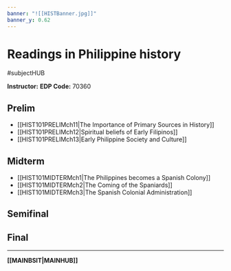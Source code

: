 ```yaml
---
banner: "![[HISTBanner.jpg]]"
banner_y: 0.62
---
```

# Readings in Philippine history
#subjectHUB 

**Instructor:** 
**EDP Code:** 70360

## Prelim
- [[HIST101PRELIMch11|The Importance of Primary Sources in History]]
- [[HIST101PRELIMch12|Spiritual beliefs of Early Filipinos]]
- [[HIST101PRELIMch13|Early Philippine Society and Culture]]

## Midterm
- [[HIST101MIDTERMch1|The Philippines becomes a Spanish Colony]]
- [[HIST101MIDTERMch2|The Coming of the Spaniards]]
- [[HIST101MIDTERMch3|The Spanish Colonial Administration]]

## Semifinal
## Final

---
**[[MAINBSIT|MAINHUB]]**
